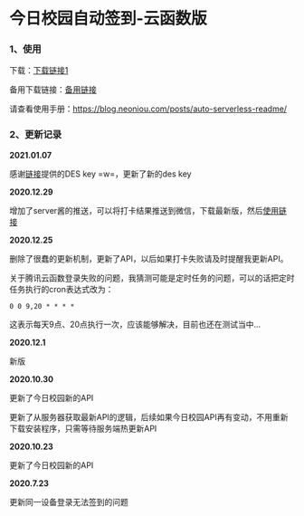 # 今日校园自动签到-云函数版

### 1、使用

下载：[下载链接1](https://share.neoniou.com/serverless.zip)

备用下载链接：[备用链接](http://neowmoe.huangenet.cn/download/serverless.zip)

请查看使用手册：https://blog.neoniou.com/posts/auto-serverless-readme/



### 2、更新记录

**2021.01.07**

感谢[链接](https://github.com/ZimoLoveShuang/auto-sign/issues/38)提供的DES key =w=，更新了新的des key

**2020.12.29**

增加了server酱的推送，可以将打卡结果推送到微信，下载最新版，然后[使用链接](https://blog.neoniou.com/posts/auto-serverless-readme/#6%E3%80%81%E9%85%8D%E7%BD%AE-Server%E9%85%B1%E6%8E%A8%E9%80%81)

**2020.12.25**

删除了很蠢的更新机制，更新了API，以后如果打卡失败请及时提醒我更新API。

关于腾讯云函数登录失败的问题，我猜测可能是定时任务的问题，可以的话把定时任务执行的cron表达式改为：

```
0 0 9,20 * * * *
```

这表示每天9点、20点执行一次，应该能够解决，目前也还在测试当中...

**2020.12.1**

新版

**2020.10.30**

更新了今日校园新的API

更新了从服务器获取最新API的逻辑，后续如果今日校园API再有变动，不用重新下载安装程序，只需等待服务端热更新API

**2020.10.23**

更新了今日校园新的API

**2020.7.23**

更新同一设备登录无法签到的问题